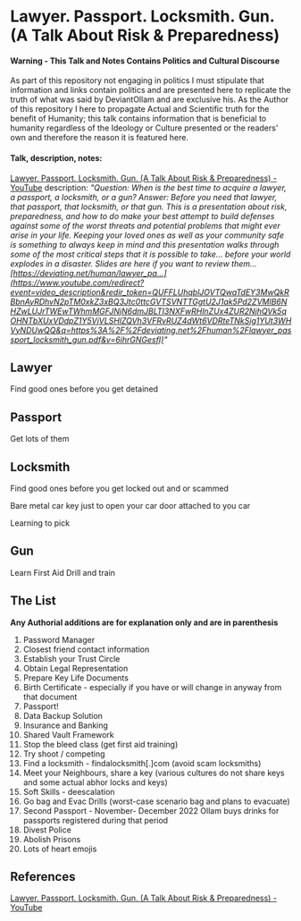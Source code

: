 # Lawyer. Passport. Locksmith. Gun. (A Talk About Risk & Preparedness)

#### **Warning** - This Talk and Notes Contains Politics and Cultural Discourse 

As part of this repository not engaging in politics I must stipulate that information and links contain politics and are presented here to replicate the truth of what was said by DeviantOllam and are exclusive his. As the Author of this repository I here to propagate Actual and Scientific truth for the benefit of Humanity; this talk contains information that is beneficial to humanity regardless of the Ideology or Culture presented or the readers' own and therefore the reason it is featured here.

#### Talk, description, notes:

[Lawyer. Passport. Locksmith. Gun. (A Talk About Risk & Preparedness) - YouTube](https://www.youtube.com/watch?v=6ihrGNGesfI) description: *"Question: When is the best time to acquire a lawyer, a passport, a locksmith, or a gun? Answer: Before you need that lawyer, that passport, that locksmith, or that gun. This is a presentation about risk, preparedness, and how to do make your best attempt to build defenses against some of the worst threats and potential problems that might ever arise in your life. Keeping your loved ones as well as your community safe is something to always keep in mind and this presentation walks through some of the most critical steps that it is possible to take... before your world explodes in a disaster. Slides are here if you want to review them... [https://deviating.net/human/lawyer_pa...](https://www.youtube.com/redirect?event=video_description&redir_token=QUFFLUhqblJOVTQwaTdEY3MwQkRBbnAyRDhvN2pTM0xkZ3xBQ3Jtc0ttcGVTSVNTTGgtU2J1ak5Pd2ZVMlB6NHZwLUJrTWEwTWhmMGFJNjN6dmJBLTI3NXFwRHlnZUx4ZUR2NjhQVk5qOHNTbXUxVDdpZ1Y5VjVLSHlZQVh3VFRvRUZ4dWt6VDRteTNkSjg1YUt3WHVyNDUwQQ&q=https%3A%2F%2Fdeviating.net%2Fhuman%2Flawyer_passport_locksmith_gun.pdf&v=6ihrGNGesfI)"*

## Lawyer

Find good ones before you get detained
## Passport

Get lots of them
## Locksmith

Find good ones before you get locked out and or scammed 

Bare metal car key just to open your car door attached to you car

Learning to pick
## Gun

Learn First Aid
Drill and train

## The List

**Any Authorial additions are for explanation only and are in parenthesis**

1. Password Manager
2. Closest friend contact information
3. Establish your Trust Circle
4. Obtain Legal Representation
5. Prepare Key Life Documents
6. Birth Certificate - especially if you have or will change in anyway from that document
7. Passport! 
8. Data Backup Solution
9. Insurance and Banking
10. Shared Vault Framework
11. Stop the bleed class (get first aid training)
12. Try shoot / competing
13. Find a locksmith - findalocksmith\[.\]com (avoid scam locksmiths)
14. Meet your Neighbours, share a key (various cultures do not share keys and some actual abhor locks and keys) 
15. Soft Skills - deescalation
16. Go bag and Evac Drills (worst-case scenario bag and plans to evacuate)
17. Second Passport - November- December 2022 Ollam buys drinks for passports registered during that period
18. Divest Police
19. Abolish Prisons
20. Lots of heart emojis 

## References

[Lawyer. Passport. Locksmith. Gun. (A Talk About Risk & Preparedness) - YouTube](https://www.youtube.com/watch?v=6ihrGNGesfI) 